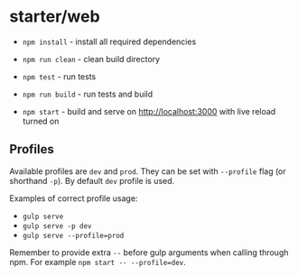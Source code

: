 starter/web
=================

* `npm install` - install all required dependencies

* `npm run clean` - clean build directory

* `npm test` - run tests

* `npm run build` - run tests and build

* `npm start` - build and serve on
  [http://localhost:3000]( http://localhost:3000 )
  with live reload turned on
 
Profiles
--------

Available profiles are `dev` and `prod`. They can be set with 
 `--profile` flag (or shorthand `-p`). By default `dev` profile
  is used.
 
Examples of correct profile usage:

* `gulp serve`
* `gulp serve -p dev`
* `gulp serve --profile=prod`

Remember to provide extra `--` before gulp arguments when calling 
 through npm. For example `npm start -- --profile=dev`.
